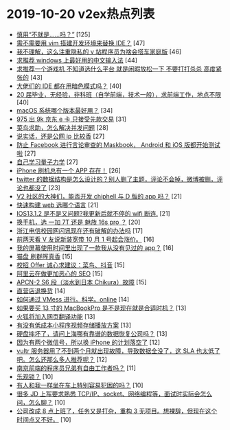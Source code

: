 # 2019-10-20 v2ex热点列表

+ [慎用“不就是……吗？”](https://www.v2ex.com/t/611050#reply125) [125]
+ [需不需要用 vim 搭建开发环境来替换 IDE？](https://www.v2ex.com/t/611081#reply47) [47]
+ [我不理解，这么注重隐私的 v 站程序员为啥会搭车家庭版](https://www.v2ex.com/t/611092#reply46) [46]
+ [求推荐 windows 上最好用的中文输入法](https://www.v2ex.com/t/611060#reply44) [44]
+ [求推荐一个游戏机 不知道选什么平台 就是闲暇放松一下 不要打打杀杀 高度紧张的](https://www.v2ex.com/t/611059#reply43) [43]
+ [大佬们的 IDE 都在用暗色模式吗？](https://www.v2ex.com/t/611103#reply40) [40]
+ [20 届毕业，无经验，非科班（自学前端，技术一般），求前端工作，地点不限](https://www.v2ex.com/t/611106#reply40) [40]
+ [macOS 系统哪个版本最好用？](https://www.v2ex.com/t/611138#reply34) [34]
+ [975 出 9k 京东 e 卡,只接受先款交易](https://www.v2ex.com/t/611100#reply31) [31]
+ [菜鸟求助，怎么解决并发问题](https://www.v2ex.com/t/611079#reply28) [28]
+ [说实话，还是公网 ip 比较香](https://www.v2ex.com/t/611080#reply27) [27]
+ [防止 Facebook 进行言论审查的 Maskbook， Android 和 iOS 版都开始测试啦](https://www.v2ex.com/t/611105#reply27) [27]
+ [自己学习量子力学](https://www.v2ex.com/t/611140#reply27) [27]
+ [iPhone 刷机总有一个 APP 存在！](https://www.v2ex.com/t/611070#reply26) [26]
+ [twitter 的数据结构是怎么设计的？别人删了主题，评论不会掉，微博被删，评论也都没了](https://www.v2ex.com/t/611083#reply23) [23]
+ [V2 社区的大神们，能否开发 chiphell 与 D 版的 app 吗？](https://www.v2ex.com/t/611125#reply21) [21]
+ [快速构建 web 选哪个语言](https://www.v2ex.com/t/611142#reply21) [21]
+ [IOS13.1.2 是不是又问题?我更新后就不停的 wifi 断连.](https://www.v2ex.com/t/611056#reply21) [21]
+ [换手机，选 一加 7T 还是 魅族 16s pro ？](https://www.v2ex.com/t/611109#reply20) [20]
+ [浙江电信校园网闪讯现在还有破解的办法吗](https://www.v2ex.com/t/611049#reply17) [17]
+ [前两天看 V 友说新装宽带 10 月 1 号起会涨价。](https://www.v2ex.com/t/611082#reply16) [16]
+ [我的屏幕使用时间里出现了一款我从没有见过的 app？](https://www.v2ex.com/t/611061#reply16) [16]
+ [猫盘 刷群晖真香](https://www.v2ex.com/t/611090#reply15) [15]
+ [校招 Offer 诚心求建议：菜鸟、抖音](https://www.v2ex.com/t/611159#reply15) [15]
+ [阿里云在做更加恶心的 SEO](https://www.v2ex.com/t/611177#reply15) [15]
+ [APCN-2 S6 段（淡水到日本 Chikura）故障](https://www.v2ex.com/t/611071#reply15) [15]
+ [直营店退换货](https://www.v2ex.com/t/611119#reply14) [14]
+ [如何通过 VMess 进行。科学。online](https://www.v2ex.com/t/611171#reply14) [14]
+ [如果要买 13 寸的 MacBookPro 是不是现在就是合适时机？](https://www.v2ex.com/t/611130#reply13) [13]
+ [火狐将加入网页翻译功能](https://www.v2ex.com/t/611139#reply13) [13]
+ [有没有低成本小程序视频存储播放方案](https://www.v2ex.com/t/611162#reply13) [13]
+ [硬盘摔坏了，请问上海哪有靠谱的数据恢复公司吗？](https://www.v2ex.com/t/611058#reply13) [13]
+ [因为有两个微信号，所以换 iPhone 的计划落空了](https://www.v2ex.com/t/611099#reply12) [12]
+ [vultr 服务器用了不到两个月就出现故障，导致数据全没了，这 SLA 也太低了吧。怎么还那么多人推荐呢？](https://www.v2ex.com/t/611184#reply12) [12]
+ [南京前端的程序员兄弟有自由工作者吗？](https://www.v2ex.com/t/611114#reply11) [11]
+ [乐观锁？](https://www.v2ex.com/t/611089#reply10) [10]
+ [有人和我一样坐在车上特别容易犯困的吗？](https://www.v2ex.com/t/611133#reply10) [10]
+ [很多 JD 上写要求熟悉 TCP/IP、socket、网络编程等，面试时实际会怎么问，怎么聊？](https://www.v2ex.com/t/611143#reply10) [10]
+ [公司改成 8 点上班了，任务又是打杂，重构 3 无项目。想裸辞，但现在这个时间点又不好。](https://www.v2ex.com/t/611179#reply10) [10]
